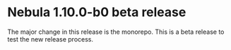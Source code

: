 # Nebula 1.10.0-b0 beta release

The major change in this release is the monorepo. This is a beta release to test the new release process.

